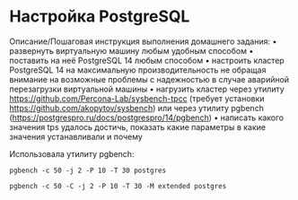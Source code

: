 # Настройка PostgreSQL 

Описание/Пошаговая инструкция выполнения домашнего задания:
• развернуть виртуальную машину любым удобным способом
• поставить на неё PostgreSQL 14 любым способом
• настроить кластер PostgreSQL 14 на максимальную производительность не
обращая внимание на возможные проблемы с надежностью в случае
аварийной перезагрузки виртуальной машины
• нагрузить кластер через утилиту
https://github.com/Percona-Lab/sysbench-tpcc (требует установки
https://github.com/akopytov/sysbench) или через утилиту pgbench (https://postgrespro.ru/docs/postgrespro/14/pgbench)
• написать какого значения tps удалось достичь, показать какие параметры в
какие значения устанавливали и почему

Использовала утилиту pgbench:

```
pgbench -c 50 -j 2 -P 10 -T 30 postgres

pgbench -c 50 -C -j 2 -P 10 -T 30 -M extended postgres
```
